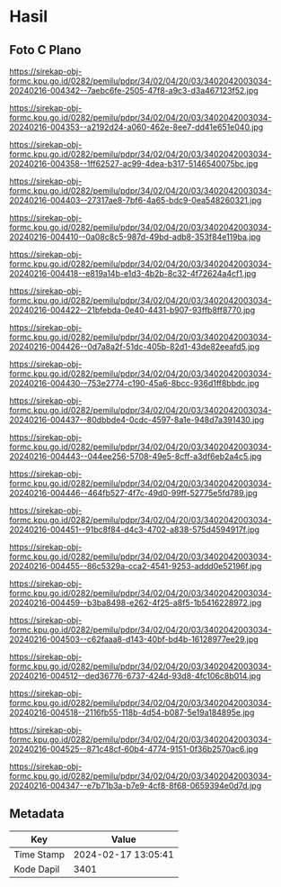 # Hasil

## Foto C Plano

https://sirekap-obj-formc.kpu.go.id/0282/pemilu/pdpr/34/02/04/20/03/3402042003034-20240216-004342--7aebc6fe-2505-47f8-a9c3-d3a467123f52.jpg

https://sirekap-obj-formc.kpu.go.id/0282/pemilu/pdpr/34/02/04/20/03/3402042003034-20240216-004353--a2192d24-a060-462e-8ee7-dd41e651e040.jpg

https://sirekap-obj-formc.kpu.go.id/0282/pemilu/pdpr/34/02/04/20/03/3402042003034-20240216-004358--1ff62527-ac99-4dea-b317-5146540075bc.jpg

https://sirekap-obj-formc.kpu.go.id/0282/pemilu/pdpr/34/02/04/20/03/3402042003034-20240216-004403--27317ae8-7bf6-4a65-bdc9-0ea548260321.jpg

https://sirekap-obj-formc.kpu.go.id/0282/pemilu/pdpr/34/02/04/20/03/3402042003034-20240216-004410--0a08c8c5-987d-49bd-adb8-353f84e119ba.jpg

https://sirekap-obj-formc.kpu.go.id/0282/pemilu/pdpr/34/02/04/20/03/3402042003034-20240216-004418--e819a14b-e1d3-4b2b-8c32-4f72624a4cf1.jpg

https://sirekap-obj-formc.kpu.go.id/0282/pemilu/pdpr/34/02/04/20/03/3402042003034-20240216-004422--21bfebda-0e40-4431-b907-93ffb8ff8770.jpg

https://sirekap-obj-formc.kpu.go.id/0282/pemilu/pdpr/34/02/04/20/03/3402042003034-20240216-004426--0d7a8a2f-51dc-405b-82d1-43de82eeafd5.jpg

https://sirekap-obj-formc.kpu.go.id/0282/pemilu/pdpr/34/02/04/20/03/3402042003034-20240216-004430--753e2774-c190-45a6-8bcc-936d1ff8bbdc.jpg

https://sirekap-obj-formc.kpu.go.id/0282/pemilu/pdpr/34/02/04/20/03/3402042003034-20240216-004437--80dbbde4-0cdc-4597-8a1e-948d7a391430.jpg

https://sirekap-obj-formc.kpu.go.id/0282/pemilu/pdpr/34/02/04/20/03/3402042003034-20240216-004443--044ee256-5708-49e5-8cff-a3df6eb2a4c5.jpg

https://sirekap-obj-formc.kpu.go.id/0282/pemilu/pdpr/34/02/04/20/03/3402042003034-20240216-004446--464fb527-4f7c-49d0-99ff-52775e5fd789.jpg

https://sirekap-obj-formc.kpu.go.id/0282/pemilu/pdpr/34/02/04/20/03/3402042003034-20240216-004451--91bc8f84-d4c3-4702-a838-575d4594917f.jpg

https://sirekap-obj-formc.kpu.go.id/0282/pemilu/pdpr/34/02/04/20/03/3402042003034-20240216-004455--86c5329a-cca2-4541-9253-addd0e52196f.jpg

https://sirekap-obj-formc.kpu.go.id/0282/pemilu/pdpr/34/02/04/20/03/3402042003034-20240216-004459--b3ba8498-e262-4f25-a8f5-1b5416228972.jpg

https://sirekap-obj-formc.kpu.go.id/0282/pemilu/pdpr/34/02/04/20/03/3402042003034-20240216-004503--c62faaa8-d143-40bf-bd4b-16128977ee29.jpg

https://sirekap-obj-formc.kpu.go.id/0282/pemilu/pdpr/34/02/04/20/03/3402042003034-20240216-004512--ded36776-6737-424d-93d8-4fc106c8b014.jpg

https://sirekap-obj-formc.kpu.go.id/0282/pemilu/pdpr/34/02/04/20/03/3402042003034-20240216-004518--2116fb55-118b-4d54-b087-5e19a184895e.jpg

https://sirekap-obj-formc.kpu.go.id/0282/pemilu/pdpr/34/02/04/20/03/3402042003034-20240216-004525--871c48cf-60b4-4774-9151-0f36b2570ac6.jpg

https://sirekap-obj-formc.kpu.go.id/0282/pemilu/pdpr/34/02/04/20/03/3402042003034-20240216-004347--e7b71b3a-b7e9-4cf8-8f68-0659394e0d7d.jpg


## Metadata

| Key        | Value               |
| ---------- | ------------------- |
| Time Stamp | 2024-02-17 13:05:41 |
| Kode Dapil | 3401                |



